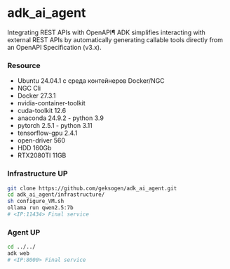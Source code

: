 # adk_ai_agent
Integrating REST APIs with OpenAPI¶
ADK simplifies interacting with external REST APIs by automatically generating callable tools directly from an OpenAPI Specification (v3.x). 

### Resource
* Ubuntu 24.04.1 с среда контейнеров Docker/NGC
* NGC Cli
* Docker 27.3.1
* nvidia-container-toolkit
* cuda-toolkit 12.6
* anaconda 24.9.2 - python 3.9
* pytorch 2.5.1 - python 3.11
* tensorflow-gpu 2.4.1
* open-driver 560
* HDD 160Gb
* RTX2080TI 11GB 


### Infrastructure UP
```Bash
git clone https://github.com/geksogen/adk_ai_agent.git
cd adk_ai_agent/infrastructure/
sh configure_VM.sh
ollama run qwen2.5:7b
# <IP:11434> Final service
```

### Agent UP
```Bash
cd ../../
adk web
# <IP:8000> Final service
```
